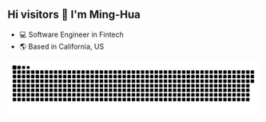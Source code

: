 ## Hi visitors 👋 I'm Ming-Hua
- 💻 Software Engineer in Fintech
- 🌎 Based in California, US

<p align="center">
 <img width="1000" src="assets/github-snake.svg" alt="snake"/>
</p>
